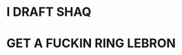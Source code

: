 I DRAFT SHAQ
=====================================================
GET A FUCKIN RING LEBRON
=======================================================
